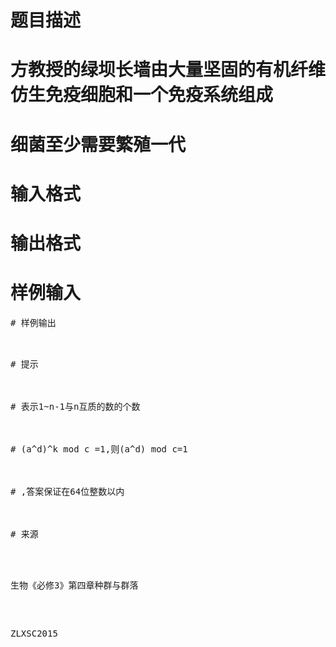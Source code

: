 

# 题目描述



# 方教授的绿坝长墙由大量坚固的有机纤维仿生免疫细胞和一个免疫系统组成



# 细菌至少需要繁殖一代



# 输入格式



# 输出格式



# 样例输入


<pre>
# 样例输出


<pre>
# 提示



# 表示1~n-1与n互质的数的个数



# (a^d)^k mod c =1,则(a^d) mod c=1



# ,答案保证在64位整数以内



# 来源


<p>
生物《必修3》第四章种群与群落 
</p>
<p>
ZLXSC2015
</p>
